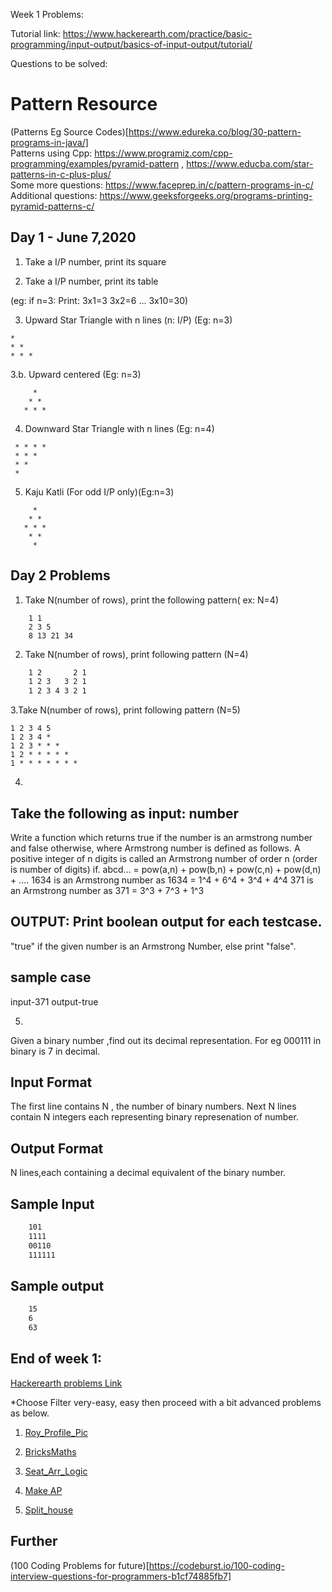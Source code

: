 Week 1 Problems: 

Tutorial link: https://www.hackerearth.com/practice/basic-programming/input-output/basics-of-input-output/tutorial/ <br>




Questions to be solved: 

# Pattern Resource

(Patterns Eg Source Codes)[https://www.edureka.co/blog/30-pattern-programs-in-java/] <br>
Patterns using Cpp: https://www.programiz.com/cpp-programming/examples/pyramid-pattern , 
         https://www.educba.com/star-patterns-in-c-plus-plus/<br>
Some more questions: https://www.faceprep.in/c/pattern-programs-in-c/ <br>
Additional questions: https://www.geeksforgeeks.org/programs-printing-pyramid-patterns-c/ <br>

## Day 1 - June 7,2020

1. Take a I/P number, print its square

2. Take a I/P number, print its table 

(eg: if n=3: 
Print: 3x1=3
       3x2=6
       ...
       3x10=30)

3. Upward Star Triangle with n lines (n: I/P) (Eg: n=3)
```
*
* *
* * *

```
3.b. Upward centered (Eg: n=3)
```
     *
    * *
   * * *
```     

4. Downward Star Triangle with n lines     (Eg: n=4)
```
 * * * *
 * * *
 * *
 *
```
5. Kaju Katli (For odd I/P only)(Eg:n=3)
```
     *
    * *
   * * *
    * *
     *

```
## Day 2 Problems
1. Take N(number of rows), print the following pattern( ex: N=4)
``` 0
    1 1
    2 3 5
    8 13 21 34
 ```
 
 2. Take N(number of rows), print following pattern (N=4)
  ``` 1           1
      1 2       2 1
      1 2 3   3 2 1
      1 2 3 4 3 2 1
   ```
  3.Take N(number of rows), print following pattern (N=5)
  ``` 
  1 2 3 4 5
  1 2 3 4 *
  1 2 3 * * *
  1 2 * * * * *
  1 * * * * * * *
  ```
  4. 
  ## Take the following as input: number
   Write a function which returns true if the number is an armstrong number and false otherwise, where Armstrong number is      defined as follows. A positive integer of n digits is called an Armstrong number of order n (order is number of digits) if.
abcd… = pow(a,n) + pow(b,n) + pow(c,n) + pow(d,n) + ….
1634 is an Armstrong number as 1634 = 1^4 + 6^4 + 3^4 + 4^4
371 is an Armstrong number as 371 = 3^3 + 7^3 + 1^3
## OUTPUT: Print boolean output for each testcase.
"true" if the given number is an Armstrong Number, else print "false".
## sample case
input-371
output-true

5.
Given a binary number ,find out its decimal representation. For eg 000111 in binary is 7 in decimal.
## Input Format <br>
The first line contains N , the number of binary numbers. Next N lines contain N integers each representing binary represenation of number. <br>
## Output Format <br>
N lines,each containing a decimal equivalent of the binary number. <br>

## Sample Input <br>
 ``` 4
     101
     1111
     00110
     111111
```
## Sample output <br>
``` 5
    15
    6
    63
 ```






## End of week 1:

[Hackerearth problems Link](https://www.hackerearth.com/practice/basic-programming/input-output/basics-of-input-output/practice-problems/)

*Choose Filter very-easy, easy then proceed with a bit advanced problems as below.

1. [Roy_Profile_Pic ](https://www.hackerearth.com/practice/basic-programming/input-output/basics-of-input-output/practice-problems/algorithm/roy-and-profile-picture/)

2. [BricksMaths](https://www.hackerearth.com/practice/basic-programming/input-output/basics-of-input-output/practice-problems/algorithm/bricks-game-5140869d/)

3. [Seat_Arr_Logic](https://www.hackerearth.com/practice/basic-programming/input-output/basics-of-input-output/practice-problems/algorithm/seating-arrangement-1/)

4. [Make AP](https://www.hackerearth.com/practice/basic-programming/input-output/basics-of-input-output/practice-problems/algorithm/arithmetic-progression-1-81131fa7/)

5. [Split_house](https://www.hackerearth.com/practice/basic-programming/input-output/basics-of-input-output/practice-problems/algorithm/split-house-547be0e9/)

## Further

(100 Coding  Problems for future)[https://codeburst.io/100-coding-interview-questions-for-programmers-b1cf74885fb7]
